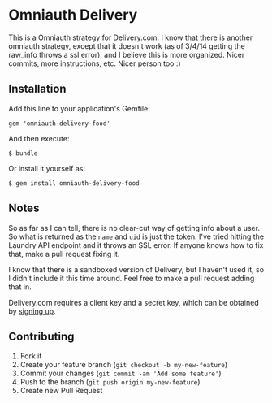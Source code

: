 # Omniauth Delivery

This is a Omniauth strategy for Delivery.com. I know that there is another omniauth strategy, except that it doesn't work (as of 3/4/14 getting the raw_info throws a ssl error), and I believe this is more organized. Nicer commits, more instructions, etc. Nicer person too :) 

## Installation

Add this line to your application's Gemfile:

    gem 'omniauth-delivery-food'

And then execute:

    $ bundle

Or install it yourself as:

    $ gem install omniauth-delivery-food

## Notes

So as far as I can tell, there is no clear-cut way of getting info about a user. So what is returned as the `name` and `uid` is just the token. I've tried hitting the Laundry API endpoint and it throws an SSL error. If anyone knows how to fix that, make a pull request fixing it. 

I know that there is a sandboxed version of Delivery, but I haven't used it, so I didn't include it this time around. Feel free to make a pull request adding that in.

Delivery.com requires a client key and a secret key, which can be obtained by [signing up](http://developers.delivery.com/sign-up/). 

## Contributing

1. Fork it
2. Create your feature branch (`git checkout -b my-new-feature`)
3. Commit your changes (`git commit -am 'Add some feature'`)
4. Push to the branch (`git push origin my-new-feature`)
5. Create new Pull Request
